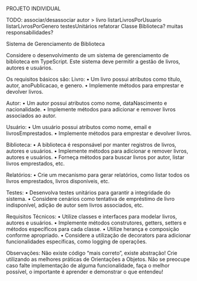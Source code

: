 PROJETO INDIVIDUAL

TODO:
    associar/desassociar autor > livro
    listarLivrosPorUsuario
    listarLivrosPorGenero
    testesUnitários
    refatorar Classe Biblioteca? muitas responsabilidades?

Sistema de Gerenciamento de Biblioteca

Considere o desenvolvimento de um sistema de gerenciamento de biblioteca em TypeScript. Este
sistema deve permitir a gestão de livros, autores e usuários. 

Os requisitos básicos são:
Livro:
• Um livro possui atributos como título, autor, anoPublicacao, e genero.
• Implemente métodos para emprestar e devolver livros.

Autor:
• Um autor possui atributos como nome, dataNascimento e nacionalidade.
• Implemente métodos para adicionar e remover livros associados ao autor.

Usuário:
• Um usuário possui atributos como nome, email e livrosEmprestados.
• Implemente métodos para emprestar e devolver livros.

Biblioteca:
• A biblioteca é responsável por manter registros de livros, autores e usuários.
• Implemente métodos para adicionar e remover livros, autores e usuários.
• Forneça métodos para buscar livros por autor, listar livros emprestados, etc.

Relatórios:
• Crie um mecanismo para gerar relatórios, como listar todos os livros emprestados, livros
disponíveis, etc.

Testes:
• Desenvolva testes unitários para garantir a integridade do sistema.
• Considere cenários como tentativa de empréstimo de livro indisponível, adição de autor sem
livros associados, etc.

Requisitos Técnicos:
• Utilize classes e interfaces para modelar livros, autores e usuários.
• Implemente métodos construtores, getters, setters e métodos específicos para cada classe.
• Utilize herança e composição conforme apropriado.
• Considere a utilização de decorators para adicionar funcionalidades específicas, como logging de
operações.

Observações:
Não existe código “mais correto”, existe abstração! Crie utilizando as melhores práticas de
Orientações a Objetos.
Não se preocupe caso falte implementação de alguma funcionalidade, faça o melhor possível, o
importante é aprender e demonstrar o que entendeu!

